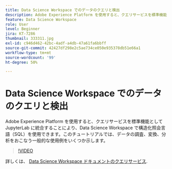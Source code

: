 ```yaml
---
title: Data Science Workspace でのデータのクエリと検出
description: Adobe Experience Platform を使用すると、クエリサービスを標準機能として JupyterLab に統合することにより、Data Science Workspace で構造化照会言語（SQL）を使用できます。
feature: Data Science Workspace
role: User
level: Beginner
jira: KT-7286
thumbnail: 333311.jpg
exl-id: c946d462-42bc-4adf-a4db-47a61fa6bbff
source-git-commit: 42427df298e2c5ae734ce050e935378db51e66a1
workflow-type: tm+mt
source-wordcount: '99'
ht-degree: 50%

---
```


# Data Science Workspace でのデータのクエリと検出

Adobe Experience Platform を使用すると、クエリサービスを標準機能として JupyterLab に統合することにより、Data Science Workspace で構造化照会言語（SQL）を使用できます。このチュートリアルでは、データの調査、変換、分析をおこなう一般的な使用例をいくつか示します。

>[!VIDEO](https://video.tv.adobe.com/v/333311)

詳しくは、 [Data Science Workspace ドキュメントのクエリサービス](https://experienceleague.adobe.com/docs/experience-platform/data-science-workspace/jupyterlab/query-service.html).